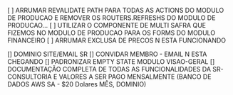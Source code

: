 [ ] ARRUMAR REVALIDATE PATH PARA TODAS AS ACTIONS DO MODULO DE PRODUCAO E REMOVER OS ROUTERS.REFRESHS DO MODULO DE PRODUCAO...
[ ] UTILIZAR O COMPONENTE DE MULTI SAFRA QUE FIZEMOS NO MODULO DE PRODUCAO PARA OS FORMS DO MODULO FINANCEIRO
[ ] ARRUMAR EXCLUSA DE PRECOS N ESTA FUNCIONANDO

[] DOMINIO SITE/EMAIL SR
[] CONVIDAR MEMBRO - EMAIL N ESTA CHEGANDO
[] PADRONIZAR EMPTY STATE MODULO VISAO-GERAL
[] DOCUMENTAÇÃO COMPLETA DE TODAS AS FUNCIONALIDADES DA SR-CONSULTORIA E VALORES A SER PAGO MENSALMENTE (BANCO DE DADOS AWS SA - $20 Dolares MÊS, DOMINIO)
